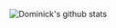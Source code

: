 ![Dominick's github stats](https://github-readme-stats.vercel.app/api/?username=c3k4ah&show_icons=true&title_color=fff&icon_color=79ff97&text_color=9f9f9f&bg_color=151515)
